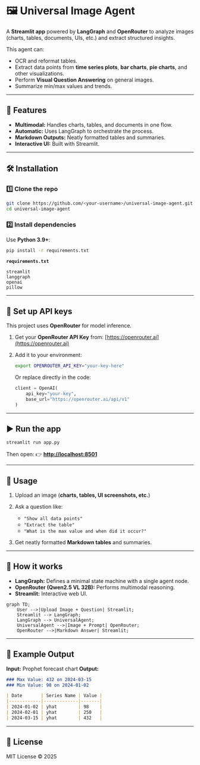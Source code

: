 # 🖼️ Universal Image Agent

A **Streamlit app** powered by **LangGraph** and **OpenRouter** to analyze images (charts, tables, documents, UIs, etc.) and extract structured insights.

This agent can:

* OCR and reformat tables.
* Extract data points from **time series plots**, **bar charts**, **pie charts**, and other visualizations.
* Perform **Visual Question Answering** on general images.
* Summarize min/max values and trends.

---

## 🚀 Features

* **Multimodal:** Handles charts, tables, and documents in one flow.
* **Automatic:** Uses LangGraph to orchestrate the process.
* **Markdown Outputs:** Neatly formatted tables and summaries.
* **Interactive UI:** Built with Streamlit.

---

## 🛠️ Installation

### 1️⃣ Clone the repo

```bash
git clone https://github.com/<your-username>/universal-image-agent.git
cd universal-image-agent
```

### 2️⃣ Install dependencies

Use **Python 3.9+**:

```bash
pip install -r requirements.txt
```

**`requirements.txt`**

```
streamlit
langgraph
openai
pillow
```

---

## 🔑 Set up API keys

This project uses **OpenRouter** for model inference.

1. Get your **OpenRouter API Key** from: [https://openrouter.ai](https://openrouter.ai)
2. Add it to your environment:

   ```bash
   export OPENROUTER_API_KEY="your-key-here"
   ```

   Or replace directly in the code:

   ```python
   client = OpenAI(
       api_key="your-key",
       base_url="https://openrouter.ai/api/v1"
   )
   ```

---

## ▶️ Run the app

```bash
streamlit run app.py
```

Then open:
👉 **[http://localhost:8501](http://localhost:8501)**

---

## 📸 Usage

1. Upload an image (**charts, tables, UI screenshots, etc.**)
2. Ask a question like:

   * `"Show all data points"`
   * `"Extract the table"`
   * `"What is the max value and when did it occur?"`
3. Get neatly formatted **Markdown tables** and summaries.

---

## 🧩 How it works

* **LangGraph:** Defines a minimal state machine with a single agent node.
* **OpenRouter (Qwen2.5 VL 32B):** Performs multimodal reasoning.
* **Streamlit:** Interactive web UI.

```mermaid
graph TD;
    User -->|Upload Image + Question| Streamlit;
    Streamlit --> LangGraph;
    LangGraph --> UniversalAgent;
    UniversalAgent -->|Image + Prompt| OpenRouter;
    OpenRouter -->|Markdown Answer| Streamlit;
```

---

## 📜 Example Output

**Input:** Prophet forecast chart
**Output:**

```markdown
### Max Value: 432 on 2024-03-15  
### Min Value: 98 on 2024-01-02  

| Date       | Series Name | Value |
|------------|-------------|-------|
| 2024-01-02 | yhat        | 98    |
| 2024-02-01 | yhat        | 250   |
| 2024-03-15 | yhat        | 432   |
```

---

## 📜 License

MIT License © 2025
